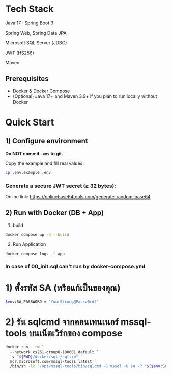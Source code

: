 # Tech Stack
Java 17 · Spring Boot 3 

Spring Web, Spring Data JPA

Microsoft SQL Server (JDBC)

JWT (HS256)

Maven

## Prerequisites
- Docker & Docker Compose
- (Optional) Java 17+ and Maven 3.9+ if you plan to run locally without Docker

# Quick Start
## 1) Configure environment
**Do NOT commit `.env` to git.**

Copy the example and fill real values:
```bash
cp .env.example .env
```
### Generate a secure JWT secret (≥ 32 bytes):
Online link: https://onlinebase64tools.com/generate-random-base64

## 2) Run with Docker (DB + App)
1) build 
```bash
docker compose up -d --build
```
2) Run Application
```bash
docker compose logs -f app
```
### In case of 00_init.sql can't run by docker-compose.yml
# 1) ตั้งรหัส SA (หรือแก้เป็นของคุณ)
```bash
$env:SA_PASSWORD = 'YourStrong@Passw0rd!'
```
# 2) รัน sqlcmd จากคอนเทนเนอร์ mssql-tools บนเน็ตเวิร์กของ compose
```bash
docker run --rm `
  --network cs261-group8-100001_default `
  -v "${PWD}/docker/sql:/sql:ro" `
  mcr.microsoft.com/mssql-tools:latest `
  /bin/sh -lc "/opt/mssql-tools/bin/sqlcmd -S mssql -U sa -P '$($env:SA_PASSWORD)' -d master -b -V16 -i /sql/00_init.sql"
```
